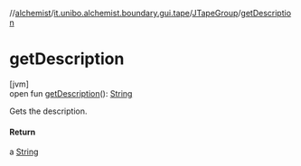 //[alchemist](../../../index.md)/[it.unibo.alchemist.boundary.gui.tape](../index.md)/[JTapeGroup](index.md)/[getDescription](get-description.md)

# getDescription

[jvm]\
open fun [getDescription](get-description.md)(): [String](https://docs.oracle.com/javase/8/docs/api/java/lang/String.html)

Gets the description.

#### Return

a [String](https://docs.oracle.com/javase/8/docs/api/java/lang/String.html)
